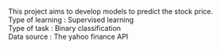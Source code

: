 This project aims to develop models to predict the stock price. <br>
  Type of learning : Supervised learning<br>
  Type of task : Binary classification<br>
  Data source : The yahoo finance API 
